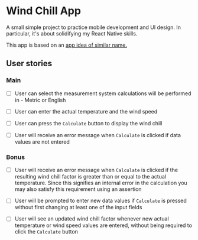 # Wind Chill App

A small simple project to practice mobile development and UI design. In particular, it's about solidifying my React Native skills.

This app is based on an [app idea of similar name.](https://github.com/florinpop17/app-ideas/blob/master/Projects/1-Beginner/Windchill-App.md)

## User stories

### Main

- [ ] User can select the measurement system calculations will be performed in - Metric or English

- [ ] User can enter the actual temperature and the wind speed

- [ ] User can press the `Calculate` button to display the wind chill

- [ ] User will receive an error message when `Calculate` is clicked if data values are not entered

### Bonus

- [ ] User will receive an error message when `Calculate` is clicked if the resulting wind chill factor is greater than or equal to the actual temperature. Since this signifies an internal error in the calculation you may also satisfy this requirement using an assertion

- [ ] User will be prompted to enter new data values if `Calculate` is pressed without first changing at least one of the input fields

- [ ] User will see an updated wind chill factor whenever new actual temperature or wind speed values are entered, without being required to click the `Calculate` button
